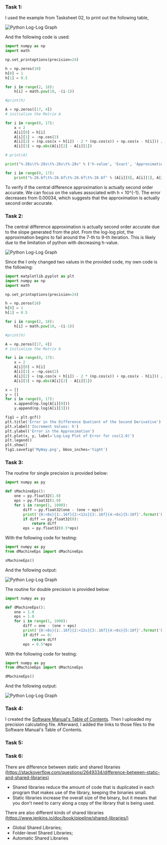 ### Task 1:

I used the example from Tasksheet 02, to print out the following table, 

![Python Log-Log Graph](https://github.com/GoByMark/math4610/blob/96b5354084cd307d0c6eebbea41beb097f0aca56/Homework_Tasks/Tasksheet_03/pics/difference.png)

And the following code is used:

```Python
import numpy as np
import math

np.set_printoptions(precision=24)

h = np.zeros(18)
h[0] = 1
h[1] = 0.5

for i in range(2, 18):
    h[i] = math.pow(10, -(i-1))

#print(h)

A = np.zeros([17, 4])
# initialize the Matrix A

for i in range(0, 17):
    x = 2
    A[i][0] = h[i]
    A[i][1] = -np.cos(2)
    A[i][2] = (np.cos(x + h[i]) - 2 * (np.cos(x)) + np.cos(x - h[i])) / (math.pow(h[i], 2))
    A[i][3] = np.abs(A[i][2] - A[i][1])

# print(A)

print("%-28s\t%-28s\t%-28s\t%-28s" % ('h-value', 'Exact', 'Approximation', 'Difference'))

for i in range(0, 17):
    print("%-28.6f\t%-28.6f\t%-28.6f\t%-28.6f" % (A[i][0], A[i][1], A[i][2], A[i][3]))

```
To verify if the central difference approximation is actually second order accurate. We can focus on the values associated with h < 10^{-1}.
The error decreases from 0.00034, which suggests that the approximation is actually second order accurate.

### Task 2:
The central difference approximation is actually second order accurate due to the slope generated from the plot. 
From the log-log plot, the approximation begins to fail around the 7-th to 9-th iteration. This is likely due to the limitation of python with decreasing h-value.

![Python Log-Log Graph](https://github.com/GoByMark/math4610/blob/fc8000ef7021a30b30a2c3733014ef5a0f7fed78/Homework_Tasks/Tasksheet_03/pics/YourWay.png)

Since the I only changed two values in the provided code, my own code is the following:

```Python
import matplotlib.pyplot as plt
import numpy as np
import math

np.set_printoptions(precision=24)

h = np.zeros(18)
h[0] = 1
h[1] = 0.5

for i in range(2, 18):
    h[i] = math.pow(10, -(i-1))

#print(h)

A = np.zeros([17, 4])
# initialize the Matrix A

for i in range(0, 17):
    x = 2
    A[i][0] = h[i]
    A[i][1] = -np.cos(2)
    A[i][2] = (np.cos(x + h[i]) - 2 * (np.cos(x)) + np.cos(x - h[i])) / (math.pow(h[i], 2))
    A[i][3] = np.abs(A[i][2] - A[i][1])

x = []
y = []
for i in range(0, 17):
    x.append(np.log(A[i][0]))
    y.append(np.log(A[i][3]))

fig1 = plt.gcf()
plt.title('Error in the Difference Quotient of the Second Derivative')
plt.xlabel('Increment Values: h')
plt.ylabel('Error in the Approximation')
plt.plot(x, y, label='Log-Log Plot of Error for cos(2.0)')
plt.legend()
plt.show()
fig1.savefig('MyWay.png', bbox_inches='tight')

```

### Task 3:

The routine for single precision is provided below:

```Python
import numpy as py

def sMachineEps():
    one = py.float32(1.0)
    eps = py.float32(1.0)
    for i in range(1, 1000):
        diff = py.float32(one - (one + eps))
        print('{0:<8s}{1:.16f}{2:<12s}{3:.16f}{4:<6s}{5:10f}'.format('Diff =', diff, ' | Eps = ', eps, ' | Counter: ', i))
        if diff == py.float32(0):
            return diff
        eps = py.float32(0.5*eps)
```
With the following code for testing:

```Python
import numpy as py
from dMachineEps import dMachineEps

sMachineEps()
```
And the following output:

![Python Log-Log Graph](https://github.com/GoByMark/math4610/blob/fc8000ef7021a30b30a2c3733014ef5a0f7fed78/Homework_Tasks/Tasksheet_03/pics/single.png)

The routine for double precision is provided below:
```Python
import numpy as py

def dMachineEps():
    one = 1.0
    eps = 1.0
    for i in range(1, 1000):
        diff = one - (one + eps)
        print('{0:<8s}{1:.16f}{2:<12s}{3:.16f}{4:<6s}{5:10f}'.format('Diff =', diff, ' | Eps = ', eps, ' | Counter: ', i))
        if diff == 0:
            return diff
        eps = 0.5*eps
```
With the following code for testing:

```Python
import numpy as py
from dMachineEps import dMachineEps

dMachineEps()
```
And the following output:

![Python Log-Log Graph](https://github.com/GoByMark/math4610/blob/fc8000ef7021a30b30a2c3733014ef5a0f7fed78/Homework_Tasks/Tasksheet_03/pics/double.png)

### Task 4:
I created the [Software Manual's Table of Contents](https://github.com/GoByMark/math4610/blob/fc8000ef7021a30b30a2c3733014ef5a0f7fed78/Homework_Tasks/Software_Manual/Software_Manual_toc.md). Then I uploaded my precision calculating file. Afterward, I added the links to those files to the Software Manual's Table of Contents.

### Task 5:

### Task 6:
There are difference between static and shared libraries [(https://stackoverflow.com/questions/2649334/difference-between-static-and-shared-libraries)](https://stackoverflow.com/questions/2649334/difference-between-static-and-shared-libraries)
* Shared libraries reduce the amount of code that is duplicated in each program that makes use of the library, keeping the binaries small.
* Static libraries increase the overall size of the binary, but it means that you don't need to carry along a copy of the library that is being used.


There are also different kinds of shared libraries [(https://www.jenkins.io/doc/book/pipeline/shared-libraries/)](https://www.jenkins.io/doc/book/pipeline/shared-libraries/)
* Global Shared Libraries;
* Folder-level Shared Libraries;
* Automatic Shared Libraries

